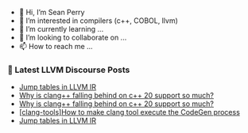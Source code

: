- 👋 Hi, I’m Sean Perry
- 👀 I’m interested in compilers (c++, COBOL, llvm)
- 🌱 I’m currently learning ...
- 💞️ I’m looking to collaborate on ...
- 📫 How to reach me ...

<!---
s66perry/s66perry is a ✨ special ✨ repository because its `README.md` (this file) appears on your GitHub profile.
You can click the Preview link to take a look at your changes.
--->
### 📕 Latest LLVM Discourse Posts

<!-- DISCOURSE-LLVM:START -->
- [Jump tables in LLVM IR](https://discourse.llvm.org/t/jump-tables-in-llvm-ir/64742#post_2)
- [Why is clang++ falling behind on c++ 20 support so much?](https://discourse.llvm.org/t/why-is-clang-falling-behind-on-c-20-support-so-much/64744#post_2)
- [Why is clang++ falling behind on c++ 20 support so much?](https://discourse.llvm.org/t/why-is-clang-falling-behind-on-c-20-support-so-much/64744#post_1)
- [[clang-tools]How to make clang tool execute the CodeGen process](https://discourse.llvm.org/t/clang-tools-how-to-make-clang-tool-execute-the-codegen-process/64727#post_4)
- [Jump tables in LLVM IR](https://discourse.llvm.org/t/jump-tables-in-llvm-ir/64742#post_1)
<!-- DISCOURSE-LLVM:END -->
